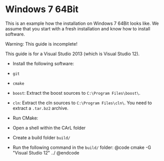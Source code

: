 Windows 7 64Bit
==========

This is an example how the installation on Windows 7 64Bit looks like.
We assume that you start with a fresh installation and know how to install software.

Warning: This guide is incomplete!

This guide is for a Visual Studio 2013 (which is Visual Studio 12).

- Install the following software:
 - `git`
 - `cmake`
 - `boost`: Extract the boost sources to `C:\Program Files\boost\`.
 - `cln`: Extract the cln sources to `C:\Program Files\cln\`. You need to extract a `.tar.bz2` archive.

- Run CMake:
 - Open a shell within the CArL folder
 - Create a build folder `build/`
 - Run the following command in the `build/` folder:
@code
cmake -G "Visual Studio 12" ../
@endcode
